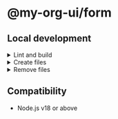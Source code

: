 # @my-org-ui/form

## Local development

<details>

<summary>Lint and build</summary>

```sh
# Lint files
pnpm lint
pnpm lint:fix

# Build addon
pnpm build

# Live reload ("keep building")
pnpm start
```

</details>

<details>

<summary>Create files</summary>

Run the `generate` command (from anywhere inside the addon) to create the source code and its test file.

```sh
pnpm addon generate <component|helper|modifier|service|util> <name> [options]

# Example: Create a component
pnpm addon generate component ui/form/input

# Example: Use alias
pnpm addon g component ui/form/textarea
```

There may be more than 1 blueprint available. You can pass `--blueprint` to select the right one.

```sh
# Example: Create a <template> tag component
pnpm addon g component ui/form/select --blueprint glimmer-strict
```

For more information, pass `--help`.

</details>

<details>

<summary>Remove files</summary>

Run the `destroy` command (from anywhere inside the addon) to remove the source code and its test file.

```sh
pnpm addon destroy <component|helper|modifier|service|util> <name> 

# Example: Remove a component
pnpm addon destroy component ui/form/input

# Example: Use alias
pnpm addon d component ui/form/textarea
```

</details>


## Compatibility

- Node.js v18 or above
